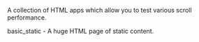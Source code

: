 A collection of HTML apps which allow you to test various scroll performance.

basic_static - A huge HTML page of static content.